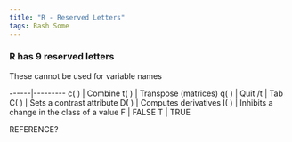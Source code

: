 ```yaml
---
title: "R - Reserved Letters"
tags: Bash Some
---
```



### R has 9 reserved letters

These cannot be used for variable names

------|---------
c( )  |	Combine
t( )  |	Transpose (matrices)
q( )  | Quit
/t    | Tab
C( )  | Sets a contrast attribute
D( )  | Computes derivatives
I( )  | Inhibits a change in the class of a value
F     | FALSE
T     | TRUE


REFERENCE?
